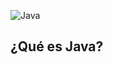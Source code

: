 ![Java](https://user-images.githubusercontent.com/75398496/176497571-a399287c-ce2e-49f3-a7fb-9a6eab88473e.png)

## ¿Qué es Java?
